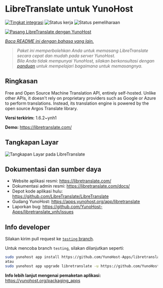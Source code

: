 <!--
N.B.: README ini dibuat secara otomatis oleh <https://github.com/YunoHost/apps/tree/master/tools/readme_generator>
Ini TIDAK boleh diedit dengan tangan.
-->

# LibreTranslate untuk YunoHost

[![Tingkat integrasi](https://dash.yunohost.org/integration/libretranslate.svg)](https://ci-apps.yunohost.org/ci/apps/libretranslate/) ![Status kerja](https://ci-apps.yunohost.org/ci/badges/libretranslate.status.svg) ![Status pemeliharaan](https://ci-apps.yunohost.org/ci/badges/libretranslate.maintain.svg)

[![Pasang LibreTranslate dengan YunoHost](https://install-app.yunohost.org/install-with-yunohost.svg)](https://install-app.yunohost.org/?app=libretranslate)

*[Baca README ini dengan bahasa yang lain.](./ALL_README.md)*

> *Paket ini memperbolehkan Anda untuk memasang LibreTranslate secara cepat dan mudah pada server YunoHost.*  
> *Bila Anda tidak mempunyai YunoHost, silakan berkonsultasi dengan [panduan](https://yunohost.org/install) untuk mempelajari bagaimana untuk memasangnya.*

## Ringkasan

Free and Open Source Machine Translation API, entirely self-hosted. Unlike other APIs, it doesn't rely on proprietary providers such as Google or Azure to perform translations. Instead, its translation engine is powered by the open source Argos Translate library.


**Versi terkirim:** 1.6.2~ynh1

**Demo:** <https://libretranslate.com/>

## Tangkapan Layar

![Tangkapan Layar pada LibreTranslate](./doc/screenshots/screenshot.png)

## Dokumentasi dan sumber daya

- Website aplikasi resmi: <https://libretranslate.com/>
- Dokumentasi admin resmi: <https://libretranslate.com/docs/>
- Depot kode aplikasi hulu: <https://github.com/LibreTranslate/LibreTranslate>
- Gudang YunoHost: <https://apps.yunohost.org/app/libretranslate>
- Laporkan bug: <https://github.com/YunoHost-Apps/libretranslate_ynh/issues>

## Info developer

Silakan kirim pull request ke [`testing` branch](https://github.com/YunoHost-Apps/libretranslate_ynh/tree/testing).

Untuk mencoba branch `testing`, silakan dilanjutkan seperti:

```bash
sudo yunohost app install https://github.com/YunoHost-Apps/libretranslate_ynh/tree/testing --debug
atau
sudo yunohost app upgrade libretranslate -u https://github.com/YunoHost-Apps/libretranslate_ynh/tree/testing --debug
```

**Info lebih lanjut mengenai pemaketan aplikasi:** <https://yunohost.org/packaging_apps>
